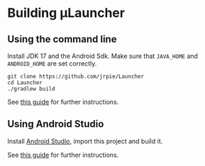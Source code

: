 # Building µLauncher

## Using the command line

Install JDK 17 and the Android Sdk.
Make sure that `JAVA_HOME` and `ANDROID_HOME` are set correctly.

```
git clone https://github.com/jrpie/Launcher
cd Launcher
./gradlew build
```


See [this guide](https://developer.android.com/build/building-cmdline)
for further instructions.


## Using Android Studio
Install [Android Studio](https://developer.android.com/studio), import this project and build it.

See [this guide](https://developer.android.com/studio/run)
for further instructions.
